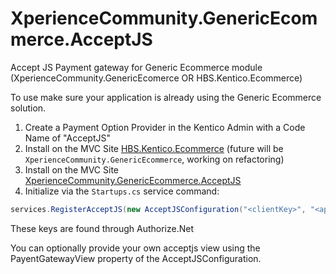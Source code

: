 # XperienceCommunity.GenericEcommerce.AcceptJS

Accept JS Payment gateway for Generic Ecommerce module (XperienceCommunity.GenericEcomerce OR HBS.Kentico.Ecommerce)

To use make sure your application is already using the Generic Ecommerce solution.

1. Create a Payment Option Provider in the Kentico Admin with a Code Name of "AcceptJS"
2. Install on the MVC Site [HBS.Kentico.Ecommerce](https://www.nuget.org/packages/HBS.Kentico.Ecommerce/) (future will be `XperienceCommunity.GenericEcommerce`, working on refactoring)
3. Install on the MVC Site [XperienceCommunity.GenericEcommerce.AcceptJS](https://www.nuget.org/packages/XperienceCommunity.GenericEcommerce.AcceptJS/)
4. Initialize via the `Startups.cs` service command:
``` csharp 
services.RegisterAcceptJS(new AcceptJSConfiguration("<clientKey>", "<apiLoginID>", "<ApiTransactionKey>"));
```

These keys are found through Authorize.Net

You can optionally provide your own acceptjs view using the PayentGatewayView property of the AcceptJSConfiguration.

